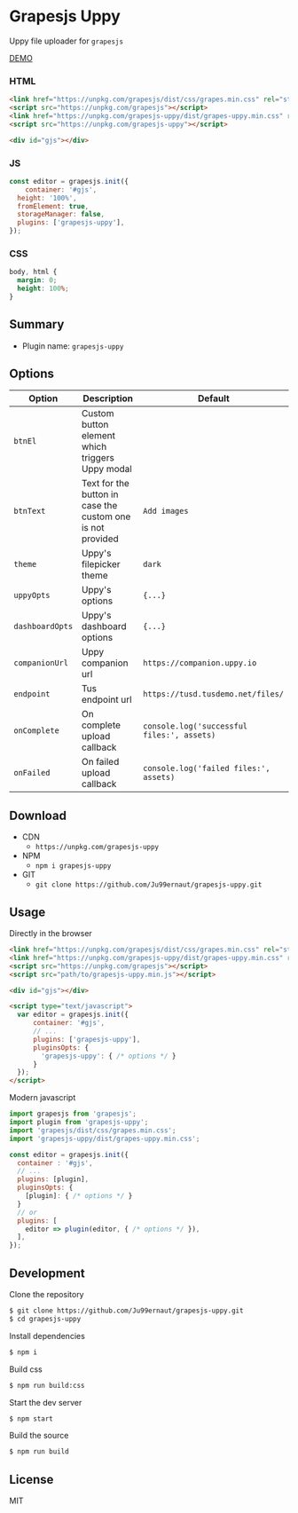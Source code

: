 # Grapesjs Uppy

Uppy file uploader for `grapesjs`

[DEMO](##)

### HTML
```html
<link href="https://unpkg.com/grapesjs/dist/css/grapes.min.css" rel="stylesheet">
<script src="https://unpkg.com/grapesjs"></script>
<link href="https://unpkg.com/grapesjs-uppy/dist/grapes-uppy.min.css" rel="stylesheet">
<script src="https://unpkg.com/grapesjs-uppy"></script>

<div id="gjs"></div>
```

### JS
```js
const editor = grapesjs.init({
	container: '#gjs',
  height: '100%',
  fromElement: true,
  storageManager: false,
  plugins: ['grapesjs-uppy'],
});
```

### CSS
```css
body, html {
  margin: 0;
  height: 100%;
}
```


## Summary

* Plugin name: `grapesjs-uppy`



## Options

| Option | Description | Default |
|-|-|-
| `btnEl` | Custom button element which triggers Uppy modal | ` ` |
| `btnText` | Text for the button in case the custom one is not provided | `Add images` |
| `theme` | Uppy's filepicker theme | `dark` |
| `uppyOpts` | Uppy's options | `{...}` |
| `dashboardOpts` | Uppy's dashboard options | `{...}` |
| `companionUrl` | Uppy companion url | `https://companion.uppy.io` |
| `endpoint` | Tus endpoint url | `https://tusd.tusdemo.net/files/` |
| `onComplete` | On complete upload callback | `console.log('successful files:', assets)` |
| `onFailed` | On failed upload callback | `console.log('failed files:', assets)` |



## Download

* CDN
  * `https://unpkg.com/grapesjs-uppy`
* NPM
  * `npm i grapesjs-uppy`
* GIT
  * `git clone https://github.com/Ju99ernaut/grapesjs-uppy.git`



## Usage

Directly in the browser
```html
<link href="https://unpkg.com/grapesjs/dist/css/grapes.min.css" rel="stylesheet"/>
<link href="https://unpkg.com/grapesjs-uppy/dist/grapes-uppy.min.css" rel="stylesheet">
<script src="https://unpkg.com/grapesjs"></script>
<script src="path/to/grapesjs-uppy.min.js"></script>

<div id="gjs"></div>

<script type="text/javascript">
  var editor = grapesjs.init({
      container: '#gjs',
      // ...
      plugins: ['grapesjs-uppy'],
      pluginsOpts: {
        'grapesjs-uppy': { /* options */ }
      }
  });
</script>
```

Modern javascript
```js
import grapesjs from 'grapesjs';
import plugin from 'grapesjs-uppy';
import 'grapesjs/dist/css/grapes.min.css';
import 'grapesjs-uppy/dist/grapes-uppy.min.css';

const editor = grapesjs.init({
  container : '#gjs',
  // ...
  plugins: [plugin],
  pluginsOpts: {
    [plugin]: { /* options */ }
  }
  // or
  plugins: [
    editor => plugin(editor, { /* options */ }),
  ],
});
```



## Development

Clone the repository

```sh
$ git clone https://github.com/Ju99ernaut/grapesjs-uppy.git
$ cd grapesjs-uppy
```

Install dependencies

```sh
$ npm i
```

Build css

```sh
$ npm run build:css
```

Start the dev server

```sh
$ npm start
```

Build the source

```sh
$ npm run build
```



## License

MIT
